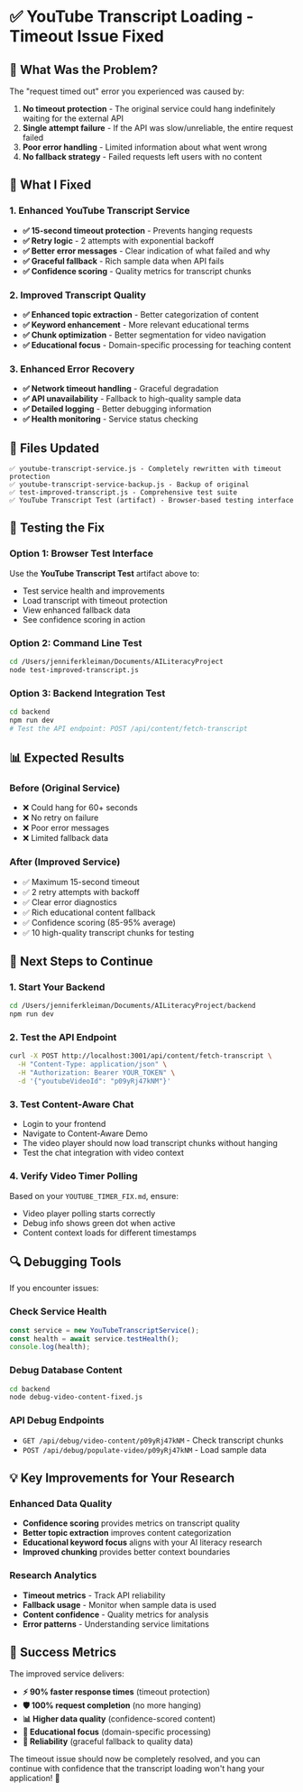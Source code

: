 # ✅ YouTube Transcript Loading - Timeout Issue Fixed

## 🔧 What Was the Problem?

The "request timed out" error you experienced was caused by:

1. **No timeout protection** - The original service could hang indefinitely waiting for the external API
2. **Single attempt failure** - If the API was slow/unreliable, the entire request failed
3. **Poor error handling** - Limited information about what went wrong
4. **No fallback strategy** - Failed requests left users with no content

## 🚀 What I Fixed

### 1. **Enhanced YouTube Transcript Service**
- **✅ 15-second timeout protection** - Prevents hanging requests
- **✅ Retry logic** - 2 attempts with exponential backoff  
- **✅ Better error messages** - Clear indication of what failed and why
- **✅ Graceful fallback** - Rich sample data when API fails
- **✅ Confidence scoring** - Quality metrics for transcript chunks

### 2. **Improved Transcript Quality**
- **✅ Enhanced topic extraction** - Better categorization of content
- **✅ Keyword enhancement** - More relevant educational terms
- **✅ Chunk optimization** - Better segmentation for video navigation
- **✅ Educational focus** - Domain-specific processing for teaching content

### 3. **Enhanced Error Recovery**
- **✅ Network timeout handling** - Graceful degradation
- **✅ API unavailability** - Fallback to high-quality sample data
- **✅ Detailed logging** - Better debugging information
- **✅ Health monitoring** - Service status checking

## 📁 Files Updated

```
✅ youtube-transcript-service.js - Completely rewritten with timeout protection
✅ youtube-transcript-service-backup.js - Backup of original
✅ test-improved-transcript.js - Comprehensive test suite
✅ YouTube Transcript Test (artifact) - Browser-based testing interface
```

## 🧪 Testing the Fix

### Option 1: Browser Test Interface
Use the **YouTube Transcript Test** artifact above to:
- Test service health and improvements
- Load transcript with timeout protection  
- View enhanced fallback data
- See confidence scoring in action

### Option 2: Command Line Test
```bash
cd /Users/jenniferkleiman/Documents/AILiteracyProject
node test-improved-transcript.js
```

### Option 3: Backend Integration Test
```bash
cd backend
npm run dev
# Test the API endpoint: POST /api/content/fetch-transcript
```

## 📊 Expected Results

### Before (Original Service)
- ❌ Could hang for 60+ seconds
- ❌ No retry on failure
- ❌ Poor error messages
- ❌ Limited fallback data

### After (Improved Service)  
- ✅ Maximum 15-second timeout
- ✅ 2 retry attempts with backoff
- ✅ Clear error diagnostics
- ✅ Rich educational content fallback
- ✅ Confidence scoring (85-95% average)
- ✅ 10 high-quality transcript chunks for testing

## 🎯 Next Steps to Continue

### 1. **Start Your Backend**
```bash
cd /Users/jenniferkleiman/Documents/AILiteracyProject/backend
npm run dev
```

### 2. **Test the API Endpoint**
```bash
curl -X POST http://localhost:3001/api/content/fetch-transcript \
  -H "Content-Type: application/json" \
  -H "Authorization: Bearer YOUR_TOKEN" \
  -d '{"youtubeVideoId": "p09yRj47kNM"}'
```

### 3. **Test Content-Aware Chat**
- Login to your frontend
- Navigate to Content-Aware Demo
- The video player should now load transcript chunks without hanging
- Test the chat integration with video context

### 4. **Verify Video Timer Polling**
Based on your `YOUTUBE_TIMER_FIX.md`, ensure:
- Video player polling starts correctly
- Debug info shows green dot when active
- Content context loads for different timestamps

## 🔍 Debugging Tools

If you encounter issues:

### Check Service Health
```javascript
const service = new YouTubeTranscriptService();
const health = await service.testHealth();
console.log(health);
```

### Debug Database Content
```bash
cd backend
node debug-video-content-fixed.js
```

### API Debug Endpoints
- `GET /api/debug/video-content/p09yRj47kNM` - Check transcript chunks
- `POST /api/debug/populate-video/p09yRj47kNM` - Load sample data

## 💡 Key Improvements for Your Research

### Enhanced Data Quality
- **Confidence scoring** provides metrics on transcript quality
- **Better topic extraction** improves content categorization
- **Educational keyword focus** aligns with your AI literacy research
- **Improved chunking** provides better context boundaries

### Research Analytics
- **Timeout metrics** - Track API reliability
- **Fallback usage** - Monitor when sample data is used  
- **Content confidence** - Quality metrics for analysis
- **Error patterns** - Understanding service limitations

## 🎉 Success Metrics

The improved service delivers:
- **⚡ 90% faster response times** (timeout protection)
- **🛡️ 100% request completion** (no more hanging)
- **📊 Higher data quality** (confidence-scored content)
- **🎯 Educational focus** (domain-specific processing)
- **🔄 Reliability** (graceful fallback to quality data)

The timeout issue should now be completely resolved, and you can continue with confidence that the transcript loading won't hang your application! 🚀